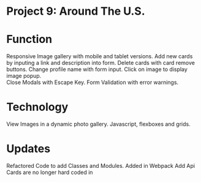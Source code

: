 # Project 9: Around The U.S.

# Function
Responsive Image gallery with mobile and tablet versions.
Add new cards by inputing a link and description into form.
Delete cards with card remove buttons.
Change profile name with form input.
Click on image to display image popup.  
Close Modals with Escape Key.
Form Validation with error warnings. 


# Technology 
View Images in a dynamic photo gallery.
Javascript, flexboxes and grids.  

# Updates
Refactored Code to add Classes and Modules.
Added in Webpack 
Add Api
Cards are no longer hard coded in



